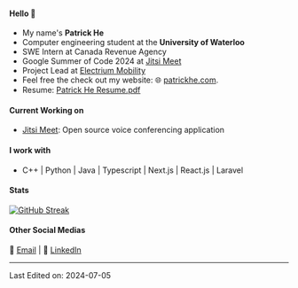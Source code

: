 #### Hello 👋
* My name's **Patrick He**
* Computer engineering student at the **University of Waterloo**
* SWE Intern at Canada Revenue Agency
* Google Summer of Code 2024 at [Jitsi Meet](https://github.com/jitsi)
* Project Lead at [Electrium Mobility](https://electriummobility.com/)
* Feel free the check out my website: 🌐 [patrickhe.com](https://patrickhe.com).
* Resume: [Patrick He Resume.pdf](https://github.com/he-patrick/he-patrick/files/13966997/Patrick.He.Resume.pdf)

#### Current Working on
* [Jitsi Meet](https://github.com/jitsi/jitsi-meet): Open source voice conferencing application

#### I work with
* C++ | Python | Java | Typescript | Next.js | React.js | Laravel

 #### Stats
[![GitHub Streak](https://github-readme-streak-stats-rust-five.vercel.app?user=he-patrick&theme=tokyonight)](https://git.io/streak-stats)

#### Other Social Medias
📧 [Email](mailto:he.patrick2005@gmail.com) | 💼 [LinkedIn](https://www.linkedin.com/in/patrickhe2005/)


-----

Last Edited on: 2024-07-05

